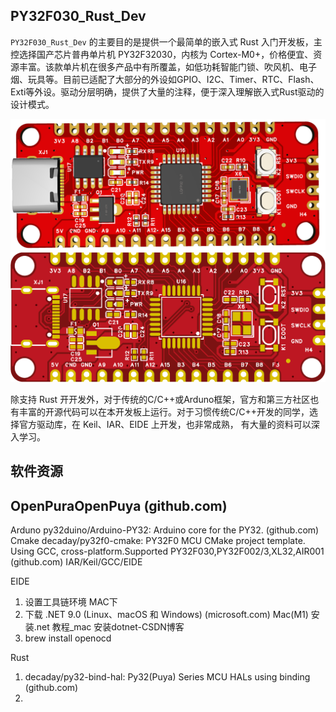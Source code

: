 
## PY32F030_Rust_Dev

`PY32F030_Rust_Dev` 的主要目的是提供一个最简单的嵌入式 Rust 入门开发板，主控选择国产芯片普冉单片机 PY32F32030，内核为 Cortex-M0+，价格便宜、资源丰富。该款单片机在很多产品中有所覆盖，如低功耗智能门锁、吹风机、电子烟、玩具等。目前已适配了大部分的外设如GPIO、I2C、Timer、RTC、Flash、Exti等外设。驱动分层明确，提供了大量的注释，便于深入理解嵌入式Rust驱动的设计模式。

![顶部](./img/board_top.png)
![底部](./img/board_botton.png)

除支持 Rust 开开发外，对于传统的C/C++或Arduno框架，官方和第三方社区也有丰富的开源代码可以在本开发板上运行。对于习惯传统C/C++开发的同学，选择官方驱动库，在 Keil、IAR、EIDE 上开发，也非常成熟， 有大量的资料可以深入学习。

## 软件资源

## OpenPuraOpenPuya (github.com)
Arduno
py32duino/Arduino-PY32: Arduino core for the PY32. (github.com)
Cmake
decaday/py32f0-cmake: PY32F0 MCU CMake project template. Using GCC, cross-platform.Supported PY32F030,PY32F002/3,XL32,AIR001 (github.com)
IAR/Keil/GCC/EIDE

EIDE
1. 设置工具链环境
MAC下
1. 下载 .NET 9.0 (Linux、macOS 和 Windows) (microsoft.com)
Mac(M1) 安装.net 教程_mac 安装dotnet-CSDN博客
2. brew install openocd

Rust 
1. decaday/py32-bind-hal: Py32(Puya) Series MCU HALs using binding (github.com)
2. 